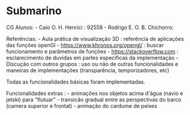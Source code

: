 # Submarino
CG
Alunos:
	- Caio O. H. Henrici : 92558
	- Rodrigo E. O. B. Chichorro:

Referências: 
	  - Aula prática de visualização 3D : referência de aplicações das funções openGl
    - https://www.khronos.org/opengl/ : buscar funcionamento e parâmetros de funções
    - https://stackoverflow.com : esclarecimento de duvidas em partes específicas da implementação 
    - Discução com outros grupos : uso ou não de outras funcionalidades e maneiras de implementações (transparência,         temporizadores, etc)

Todas as funcionalidades básicas foram implementadas.

Funcionalidades extras :
    - animações nos objetos acima d'água (navio e jetski) para "flutuar"
    - transicão gradual entre as perspectivas do barco (camera superior e frontal)
    - animação do cardume de peixes
    
